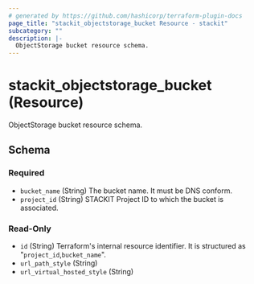 ```yaml
---
# generated by https://github.com/hashicorp/terraform-plugin-docs
page_title: "stackit_objectstorage_bucket Resource - stackit"
subcategory: ""
description: |-
  ObjectStorage bucket resource schema.
---
```


# stackit_objectstorage_bucket (Resource)

ObjectStorage bucket resource schema.



<!-- schema generated by tfplugindocs -->
## Schema

### Required

- `bucket_name` (String) The bucket name. It must be DNS conform.
- `project_id` (String) STACKIT Project ID to which the bucket is associated.

### Read-Only

- `id` (String) Terraform's internal resource identifier. It is structured as "`project_id`,`bucket_name`".
- `url_path_style` (String)
- `url_virtual_hosted_style` (String)
